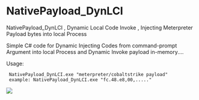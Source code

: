 # NativePayload_DynLCI
NativePayload_DynLCI , Dynamic Local Code Invoke , Injecting Meterpreter Payload bytes into local Process

Simple C# code for Dynamic Injecting Codes from command-prompt Argument into local Process and Dynamic Invoke payload in-memory....

Usage: 
    
     NativePayload_DynLCI.exe "meterpreter/cobaltstrike payload"
     example: NativePayload_DynLCI.exe "fc.48.e8,00,....."
     
     
     
      
   
   
 <p><a href="https://hits.seeyoufarm.com"><img src="https://hits.seeyoufarm.com/api/count/incr/badge.svg?url=https://github.com/DamonMohammadbagher/NativePayload_DynLCI"/></a></p>

